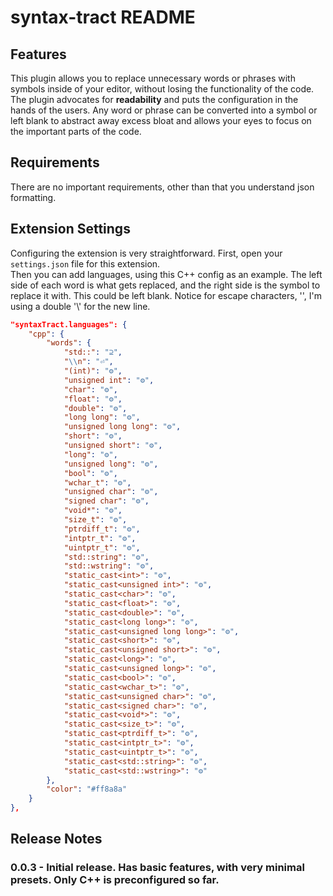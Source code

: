# syntax-tract README

## Features

This plugin allows you to replace unnecessary words or phrases with symbols inside of your editor, without losing the functionality of the code. The plugin advocates for **readability** and puts the configuration in the hands of the users. Any word or phrase can be converted into a symbol or left blank to abstract away excess bloat and allows your eyes to focus on the important parts of the code. 


## Requirements

There are no important requirements, other than that you understand json formatting.

## Extension Settings

Configuring the extension is very straightforward. First, open your ```settings.json``` file for this extension.  
Then you can add languages, using this C++ config as an example. The left side of each word is what gets 
replaced, and the right side is the symbol to replace it with. This could be left blank. Notice for escape 
characters, '\',  I'm using a double '\\' for the new line.  

```json
"syntaxTract.languages": {
    "cpp": {
        "words": {
            "std::": "⊇",
            "\\n": "⏎",
            "(int)": "⚙",
            "unsigned int": "⚙",
            "char": "⚙",
            "float": "⚙",
            "double": "⚙",
            "long long": "⚙",
            "unsigned long long": "⚙",
            "short": "⚙",
            "unsigned short": "⚙",
            "long": "⚙",
            "unsigned long": "⚙",
            "bool": "⚙",
            "wchar_t": "⚙",
            "unsigned char": "⚙",
            "signed char": "⚙",
            "void*": "⚙",
            "size_t": "⚙",
            "ptrdiff_t": "⚙",
            "intptr_t": "⚙",
            "uintptr_t": "⚙",
            "std::string": "⚙",
            "std::wstring": "⚙",
            "static_cast<int>": "⚙",
            "static_cast<unsigned int>": "⚙",
            "static_cast<char>": "⚙",
            "static_cast<float>": "⚙",
            "static_cast<double>": "⚙",
            "static_cast<long long>": "⚙",
            "static_cast<unsigned long long>": "⚙",
            "static_cast<short>": "⚙",
            "static_cast<unsigned short>": "⚙",
            "static_cast<long>": "⚙",
            "static_cast<unsigned long>": "⚙",
            "static_cast<bool>": "⚙",
            "static_cast<wchar_t>": "⚙",
            "static_cast<unsigned char>": "⚙",
            "static_cast<signed char>": "⚙",
            "static_cast<void*>": "⚙",
            "static_cast<size_t>": "⚙",
            "static_cast<ptrdiff_t>": "⚙",
            "static_cast<intptr_t>": "⚙",
            "static_cast<uintptr_t>": "⚙",
            "static_cast<std::string>": "⚙",
            "static_cast<std::wstring>": "⚙"
        },
        "color": "#ff8a8a"
    }
},
```

## Release Notes

### 0.0.3 - Initial release. Has basic features, with very minimal presets. Only C++ is preconfigured so far.
